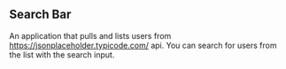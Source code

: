 ## Search Bar
An application that pulls and lists users from https://jsonplaceholder.typicode.com/ api. You can search for users from the list with the search input.